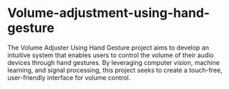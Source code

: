 # Volume-adjustment-using-hand-gesture
The Volume Adjuster Using Hand Gesture project aims to develop an intuitive system that enables users to control the volume of their audio devices through hand gestures. By leveraging computer vision, machine learning, and signal processing, this project seeks to create a touch-free, user-friendly interface for volume control.

